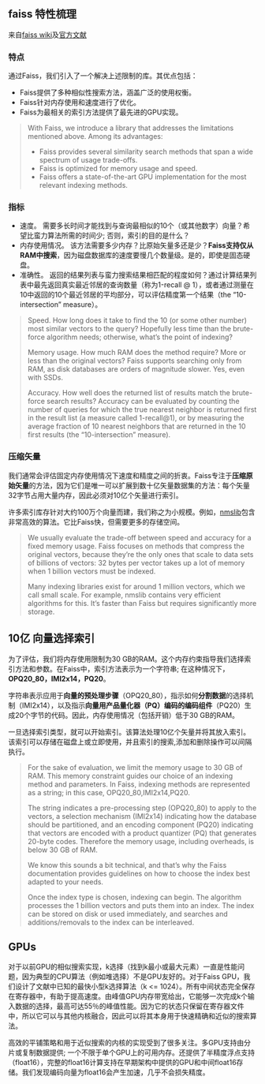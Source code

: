 faiss 特性梳理
-------------
来自[faiss wiki](https://github.com/facebookresearch/faiss/wiki)及[官方文献](https://code.facebook.com/posts/1373769912645926/faiss-a-library-for-efficient-similarity-search/)

### 特点  
通过Faiss，我们引入了一个解决上述限制的库。其优点包括：

* Faiss提供了多种相似性搜索方法，涵盖广泛的使用权衡。
* Faiss针对内存使用和速度进行了优化。
* Faiss为最相关的索引方法提供了最先进的GPU实现。

> With Faiss, we introduce a library that addresses the limitations mentioned above. Among its advantages:
>
>* Faiss provides several similarity search methods that span a wide spectrum of usage trade-offs.
>* Faiss is optimized for memory usage and speed.
>* Faiss offers a state-of-the-art GPU implementation for the most relevant indexing methods.


### 指标
* 速度。
需要多长时间才能找到与查询最相似的10个（或其他数字）向量？希望比蛮力算法所需的时间少; 否则，索引的目的是什么？
* 内存使用情况。
该方法需要多少内存？比原始矢量多还是少？**Faiss支持仅从RAM中搜索**，因为磁盘数据库的速度要慢几个数量级。是的，即使是固态硬盘。
* 准确性。
返回的结果列表与蛮力搜索结果相匹配的程度如何？通过计算结果列表中最先返回真实最近邻居的查询数量（称为1-recall @ 1），或者通过测量在10中返回的10个最近邻居的平均部分，可以评估精度第一个结果（the “10-intersection” measure）。

>Speed. How long does it take to find the 10 (or some other number) most similar vectors to the query? Hopefully less time than the brute-force algorithm needs; otherwise, what’s the point of indexing?  
>
> Memory usage. How much RAM does the method require? More or less than the original vectors? Faiss supports searching only from RAM, as disk databases are orders of magnitude slower. Yes, even with SSDs.
>
>Accuracy. How well does the returned list of results match the brute-force search results? Accuracy can be evaluated by counting the number of queries for which the true nearest neighbor is returned first in the result list (a measure called 1-recall@1), or by measuring the average fraction of 10 nearest neighbors that are returned in the 10 first results (the “10-intersection” measure).

### 压缩矢量  
我们通常会评估固定内存使用情况下速度和精度之间的折衷。Faiss专注于**压缩原始矢量**的方法，因为它们是唯一可以扩展到数十亿矢量数据集的方法：每个矢量32字节占用大量内存，因此必须对10亿个矢量进行索引。

许多索引库存针对大约100万个向量而建，我们称之为小规模。例如，[nmslib](https://github.com/nmslib/nmslib)包含非常高效的算法。它比Faiss快，但需要更多的存储空间。

>We usually evaluate the trade-off between speed and accuracy for a fixed memory usage. Faiss focuses on methods that compress the original vectors, because they’re the only ones that scale to data sets of billions of vectors: 32 bytes per vector takes up a lot of memory when 1 billion vectors must be indexed.
>
>Many indexing libraries exist for around 1 million vectors, which we call small scale. For example, nmslib contains very efficient algorithms for this. It’s faster than Faiss but requires significantly more storage.

## 10亿 向量选择索引

为了评估，我们将内存使用限制为30 GB的RAM。这个内存约束指导我们选择索引方法和参数。在Faiss中，索引方法表示为一个字符串; 在这种情况下，**OPQ20_80，IMI2x14，PQ20**。

字符串表示应用于**向量的预处理步骤**（OPQ20_80），指示如何**分割数据**的选择机制（IMI2x14），以及指示**向量用产品量化器（PQ）编码的编码组件**（PQ20）生成20个字节的代码。因此，内存使用情况（包括开销）低于30 GB的RAM。

一旦选择索引类型，就可以开始索引。该算法处理10亿个矢量并将其放入索引。该索引可以存储在磁盘上或立即使用，并且索引的搜索,添加和删除操作可以间隔执行。

>For the sake of evaluation, we limit the memory usage to 30 GB of RAM. This memory constraint guides our choice of an indexing method and parameters. In Faiss, indexing methods are represented as a string; in this case, OPQ20_80,IMI2x14,PQ20.
>
>The string indicates a pre-processing step (OPQ20_80) to apply to the vectors, a selection mechanism (IMI2x14) indicating how the database should be partitioned, and an encoding component (PQ20) indicating that vectors are encoded with a product quantizer (PQ) that generates 20-byte codes. Therefore the memory usage, including overheads, is below 30 GB of RAM.
>
>We know this sounds a bit technical, and that’s why the Faiss documentation provides guidelines on how to choose the index best adapted to your needs.
>
>Once the index type is chosen, indexing can begin. The algorithm processes the 1 billion vectors and puts them into an index. The index can be stored on disk or used immediately, and searches and additions/removals to the index can be interleaved.

## GPUs

对于以前GPU的相似搜索实现，k选择（找到k最小或最大元素）一直是性能问题，因为典型的CPU算法（例如堆选择）不是GPU友好的。对于Faiss GPU，我们设计了文献中已知的最快小型k选择算法（k <= 1024）。所有中间状态完全保存在寄存器中，有助于提高速度。由峰值GPU内存带宽给出，它能够一次完成k个输入数据的选择，最高可达55％的峰值性能。因为它的状态只保留在寄存器文件中，所以它可以与其他内核融合，因此可以将其本身用于快速精确和近似的搜索算法。

高效的平铺策略和用于近似搜索的内核的实现受到了很多关注。多GPU支持由分片或复制数据提供; 一个不限于单个GPU上的可用内存。还提供了半精度浮点支持（float16），完整的float16计算支持在早期架构中提供的GPU和中间float16存储。我们发现编码向量为float16会产生加速，几乎不会损失精度。